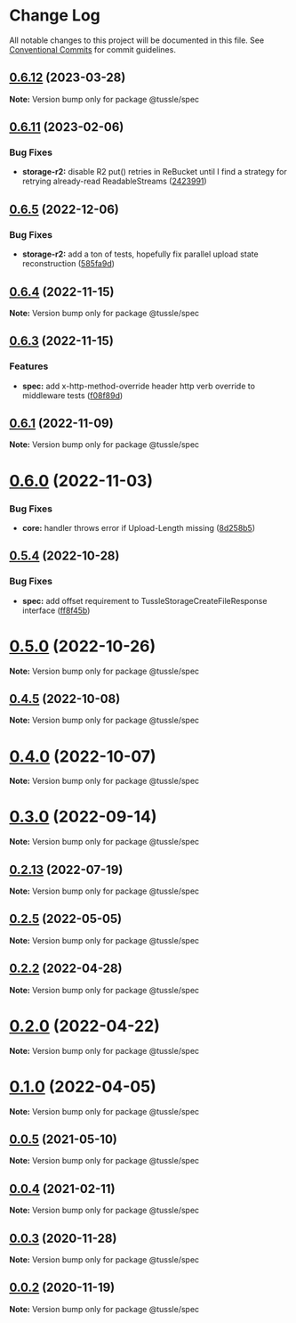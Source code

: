 # Change Log

All notable changes to this project will be documented in this file.
See [Conventional Commits](https://conventionalcommits.org) for commit guidelines.

## [0.6.12](https://github.com/Klowner/tussle/compare/v0.6.11...v0.6.12) (2023-03-28)

**Note:** Version bump only for package @tussle/spec





## [0.6.11](https://github.com/Klowner/tussle/compare/v0.6.10...v0.6.11) (2023-02-06)


### Bug Fixes

* **storage-r2:** disable R2 put() retries in ReBucket until I find a strategy for retrying already-read ReadableStreams ([2423991](https://github.com/Klowner/tussle/commit/2423991bde1fc744e0ca6c5320a43b36319e195d))





## [0.6.5](https://github.com/Klowner/tussle/compare/v0.6.4...v0.6.5) (2022-12-06)


### Bug Fixes

* **storage-r2:** add a ton of tests, hopefully fix parallel upload state reconstruction ([585fa9d](https://github.com/Klowner/tussle/commit/585fa9dd19f31c6034b354a800c4d443eb02e278))





## [0.6.4](https://github.com/Klowner/tussle/compare/v0.6.3...v0.6.4) (2022-11-15)

**Note:** Version bump only for package @tussle/spec





## [0.6.3](https://github.com/Klowner/tussle/compare/v0.6.2...v0.6.3) (2022-11-15)


### Features

* **spec:** add x-http-method-override header http verb override to middleware tests ([f08f89d](https://github.com/Klowner/tussle/commit/f08f89d727c10894bfa0cd731879c58b8471c866))





## [0.6.1](https://github.com/Klowner/tussle/compare/v0.6.0...v0.6.1) (2022-11-09)

**Note:** Version bump only for package @tussle/spec





# [0.6.0](https://github.com/Klowner/tussle/compare/v0.5.4...v0.6.0) (2022-11-03)


### Bug Fixes

* **core:** handler throws error if Upload-Length missing ([8d258b5](https://github.com/Klowner/tussle/commit/8d258b51c512322bee4e67065b8c7c0630f6b11f))





## [0.5.4](https://github.com/Klowner/tussle/compare/v0.5.3...v0.5.4) (2022-10-28)


### Bug Fixes

* **spec:** add offset requirement to TussleStorageCreateFileResponse interface ([ff8f45b](https://github.com/Klowner/tussle/commit/ff8f45b7d2f0ddae174016052dd3c8e7b3595b52))





# [0.5.0](https://github.com/Klowner/tussle/compare/v0.4.5...v0.5.0) (2022-10-26)

**Note:** Version bump only for package @tussle/spec





## [0.4.5](https://github.com/Klowner/tussle/compare/v0.4.4...v0.4.5) (2022-10-08)

**Note:** Version bump only for package @tussle/spec





# [0.4.0](https://github.com/Klowner/tussle/compare/v0.3.2...v0.4.0) (2022-10-07)

**Note:** Version bump only for package @tussle/spec





# [0.3.0](https://github.com/Klowner/tussle/compare/v0.2.13...v0.3.0) (2022-09-14)

**Note:** Version bump only for package @tussle/spec





## [0.2.13](http://klowner/tussle/compare/v0.2.12...v0.2.13) (2022-07-19)

**Note:** Version bump only for package @tussle/spec





## [0.2.5](https://github.com/Klowner/tussle/compare/v0.2.4...v0.2.5) (2022-05-05)

**Note:** Version bump only for package @tussle/spec





## [0.2.2](https://github.com/Klowner/tussle/compare/v0.2.1...v0.2.2) (2022-04-28)

**Note:** Version bump only for package @tussle/spec





# [0.2.0](https://github.com/Klowner/tussle/compare/v0.1.1...v0.2.0) (2022-04-22)

**Note:** Version bump only for package @tussle/spec





# [0.1.0](https://github.com/Klowner/tussle/compare/v0.0.5...v0.1.0) (2022-04-05)

**Note:** Version bump only for package @tussle/spec





## [0.0.5](https://github.com/Klowner/tussle/compare/v0.0.4...v0.0.5) (2021-05-10)

**Note:** Version bump only for package @tussle/spec





## [0.0.4](https://github.com/Klowner/tussle/compare/v0.0.3...v0.0.4) (2021-02-11)

**Note:** Version bump only for package @tussle/spec





## [0.0.3](https://github.com/Klowner/tussle/compare/v0.0.2...v0.0.3) (2020-11-28)

**Note:** Version bump only for package @tussle/spec





## [0.0.2](https://github.com/Klowner/tussle/compare/v0.0.1...v0.0.2) (2020-11-19)

**Note:** Version bump only for package @tussle/spec
